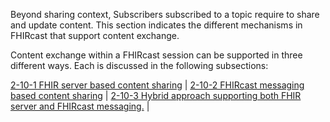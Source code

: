 Beyond sharing context, Subscribers subscribed to a topic require to share and update content. This section indicates the different mechanisms in FHIRcast that support content exchange.

Content exchange within a FHIRcast session can be supported in three different ways. Each is discussed in the following subsections:

[2-10-1 FHIR server based content sharing](2-10-1-ContentSharingFHIR.html) |
[2-10-2 FHIRcast messaging based content sharing](2-10-2-ContentSharingFHIRcastMessaging.html) |
[2-10-3 Hybrid approach supporting both FHIR server and FHIRcast messaging.](2-10-3-ContentSharingHybrid.html) |

